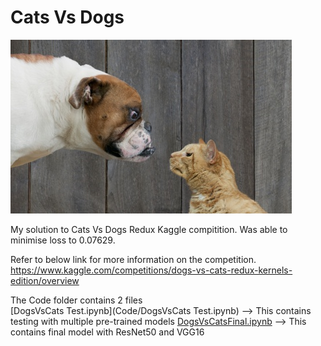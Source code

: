 # Cats Vs Dogs

![Woah](src/woof_meow.jpg)

My solution to Cats Vs Dogs Redux Kaggle compitition. Was able to minimise loss to 0.07629.

Refer to below link for more information on the competition.
https://www.kaggle.com/competitions/dogs-vs-cats-redux-kernels-edition/overview

The Code folder contains 2 files<br>
[DogsVsCats Test.ipynb](Code/DogsVsCats Test.ipynb) --> This contains testing with multiple pre-trained models
[DogsVsCatsFinal.ipynb](Code/DogsVsCatsFinal.ipynb) --> This contains final model with ResNet50 and VGG16
